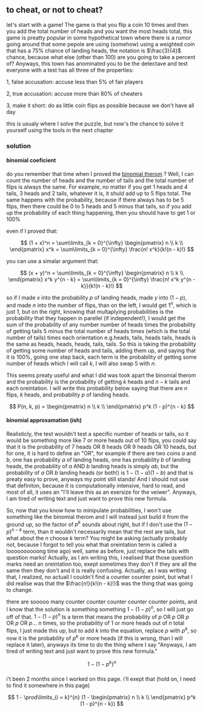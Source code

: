 ## to cheat, or not to cheat?

let's start with a game! The game is that you flip a coin 10 times and then you add the total number of heads and you want the most heads total, this game is preatty popular in some hypothetical town where there is a rumor going around that some pepole are using (somehow) using a weighted coin that has a $75$% chance of landing heads, the notation is $\frac{3}{4}$ chance, because what else (other than $100$) are you going to take a percent of? Anyways, this town has anominated you to be the detectave and test everyone with a test has all three of the properties:

1, false accusation: accuse less than $5$% of fair players

2, true accusation: accuse more than $80$% of cheaters

3, make it short: do as little coin flips as possible because we don't have all day

this is usualy where I solve the puzzle, but now's the chance to solve it yourself using the tools in the next chapter

### solution

#### binomial coeficient

do you remember that time when I proved the [binomial therom](https://silaspe.github.io/maths/binomial.html)
? Well, I can count the number of heads and the number of tails and the total number of flips is always the same. For example, no matter if you get $1$ heads and $4$ tails, $3$ heads and $2$ tails, whatever it is, it shuld  add up to $5$ flips total. The same happens with the probability, because if there always has to be $5$ flips, then there could be $0$ to $5$ heads and $5$ minus that tails, so if you add up the probability of each thing happening, then you should have to get $1$ or $100$%

even if I proved that:

$$ (1 + x)^n = \sum\limits_{k = 0}^{\infty} \begin{pmatrix} n \\
k \\ \end{pmatrix} x^k = \sum\limits_{k = 0}^{\infty} \frac{n! x^k}{k!(n - k)!} $$

you can use a simalar argument that:

$$ (x + y)^n = \sum\limits_{k = 0}^{\infty} \begin{pmatrix} n \\
k \\ \end{pmatrix} x^k y^{n - k} = \sum\limits_{k = 0}^{\infty} \frac{n! x^k y^{n - k}}{k!(n - k)!} $$

so if I made $x$ into the probability $p$ of landing heads, made $y$ into $(1 - p)$, and made $n$ into the number of flips, than on the left, I would get $1^n$, which is just $1$, but on the right, knowing that multaplying probabilities is the probability that they happen in parellel (if independent!), I would get the sum of the probability of any number number of heads times the probability of getting tails $5$ minus the total number of heads times (which is the total number of tails) times each orientation e.g.heads, tails, heads tails, heads is the same as heads, heads, heads, tails, tails. So this is taking the probability of getting some number of heads and tails, adding them up, and saying that it is $100$%, going one step back, each term is the probability of getting some number of heads which I will call $k$, I will also swap $5$ with $n$.

This seems preaty useful and what I did was took apart the binomial therom and the probability is the probability of getting $k$ heads and $n - k$ tails and each oreintation. I will write this probability below saying that there are $n$ flips, $k$ heads, and probability $p$ of landing heads.

$$ P(n, k, p) = \begin{pmatrix} n \\
k \\ \end{pmatrix} p^k (1 - p)^{n - k} $$

#### binomial approxamation (ish)

Realisticly, the test wouldn't test a specific number of heads or tails, so it would be something more like $7$ or more heads out of $10$ flips, you could say that it is the probability of $7$ heads OR $8$ heads OR $9$ heads OR $10$ heads, but for one, it is hard to define an "OR", for example if there are two coins $a$ and $b$, one has probability $a$ of landing heads, one has probability $b$ of landing heads, the probability of $a$ AND $b$ landing heads is simply $ab$, but the probability of $a$ OR $b$ landing heads (or both!) is $1 - (1 - a) (1  - b)$ and that is preaty easy to prove, anyways my point still stands! And I should not use that definiton, because it is computationally intensive, hard to read, and most of all, it uses an "I'll leave this as an exersize for the veiwer". Anyways, I am tired of writing text and just want to prove this new formula.

So, now that you know how to minipulate probabilities, I won't use something like the binomial therom and I will instead just build it from the ground up, so the factor of $p^k$ sounds about right, but if I don't use the $(1 - p)^{n - k}$ term, than it wouldn't necessarily mean that the rest are tails, but what about the $n$ choose $k$ term? You might be asking (actually probably not, because I forgot to tell you what that oreintation term is called a loooooooooong time ago) well, same as before, just replace the tails with question marks! Actually, as I am writing this, I realised that those question marks need an oreintation too, exept sometimes they don't if they are all the same then they don't and it is really confusing. Actually, as I was writing that, I realized, no actuall I couldn't find a counter counter point, but what I did realise was that the $\frac{n!}{k!(n - k)!}$ was the thing that was going to change.

there are sooooo many counter counter counter counter counter points, and I know that the solution is something something $1 - (1 - p)^n$, so I will just go off of that. $1 - (1 - p)^n$ Is a term that means the probability of $p$ OR $p$ OR $p$ OR $p$ OR $p \dots$ $n$ times, so the probability of $1$ or more heads out of $n$ total flips, I just made this up, but to add $k$ into the equation, replace $p$ with $p^k$, so now it is the probability of $p^k$ or more heads (if this is wrong, than I will replace it later), anyways its time to do the thing where I say "Anyways, I am tired of writing text and just want to prove this new formula."

$$ 1 - (1 - p^k)^n $$

###

i't been $2$ months since I worked on this page. i'll exept that (hold on, I need to find it somewhere in this page)

$$ 1 - \prod\limits_{i = k}^{n} (1 - \begin{pmatrix} n \\
k \\ \end{pmatrix} p^k (1 - p)^{n - k}) $$
